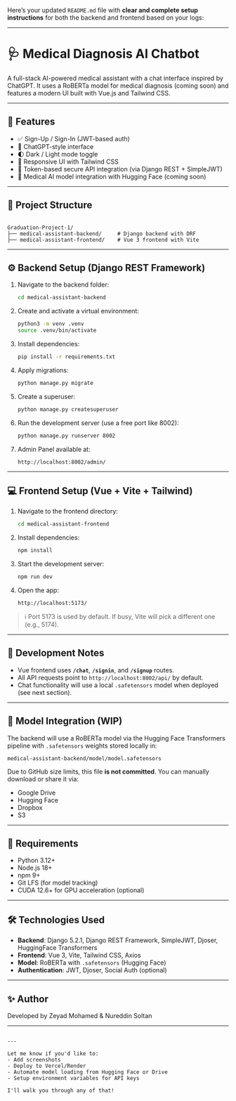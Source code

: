 Here’s your updated `README.md` file with **clear and complete setup instructions** for both the backend and frontend based on your logs:

---

# 🩺 Medical Diagnosis AI Chatbot

A full-stack AI-powered medical assistant with a chat interface inspired by ChatGPT. It uses a RoBERTa model for medical diagnosis (coming soon) and features a modern UI built with Vue.js and Tailwind CSS.

---

## 🚀 Features

- ✅ Sign-Up / Sign-In (JWT-based auth)
- 💬 ChatGPT-style interface
- 🌓 Dark / Light mode toggle
- 📱 Responsive UI with Tailwind CSS
- 🔐 Token-based secure API integration (via Django REST + SimpleJWT)
- 🧠 Medical AI model integration with Hugging Face (coming soon)

---

## 📂 Project Structure

```

Graduation-Project-1/
├── medical-assistant-backend/     # Django backend with DRF
├── medical-assistant-frontend/    # Vue 3 frontend with Vite

````

---

## ⚙️ Backend Setup (Django REST Framework)

1. Navigate to the backend folder:

   ```bash
   cd medical-assistant-backend
   ```
2. Create and activate a virtual environment:

   ```bash
   python3 -m venv .venv
   source .venv/bin/activate
   ```

3. Install dependencies:

   ```bash
   pip install -r requirements.txt
   ```

4. Apply migrations:

   ```bash
   python manage.py migrate
   ```

5. Create a superuser:

   ```bash
   python manage.py createsuperuser
   ```

6. Run the development server (use a free port like 8002):

   ```bash
   python manage.py runserver 8002
   ```

7. Admin Panel available at:

   ```
   http://localhost:8002/admin/
   ```

---

## 💻 Frontend Setup (Vue + Vite + Tailwind)

1. Navigate to the frontend directory:

   ```bash
   cd medical-assistant-frontend
   ```

2. Install dependencies:

   ```bash
   npm install
   ```

3. Start the development server:

   ```bash
   npm run dev
   ```

4. Open the app:

   ```
   http://localhost:5173/
   ```

> ℹ️ Port 5173 is used by default. If busy, Vite will pick a different one (e.g., 5174).

---

## 🧪 Development Notes

* Vue frontend uses **`/chat`**, **`/signin`**, and **`/signup`** routes.
* All API requests point to `http://localhost:8002/api/` by default.
* Chat functionality will use a local `.safetensors` model when deployed (see next section).

---

## 🧠 Model Integration (WIP)

The backend will use a RoBERTa model via the Hugging Face Transformers pipeline with `.safetensors` weights stored locally in:

```
medical-assistant-backend/model/model.safetensors
```

Due to GitHub size limits, this file **is not committed**. You can manually download or share it via:

* Google Drive
* Hugging Face
* Dropbox
* S3

---

## 📌 Requirements

* Python 3.12+
* Node.js 18+
* npm 9+
* Git LFS (for model tracking)
* CUDA 12.6+ for GPU acceleration (optional)

---

## 🛠️ Technologies Used

* **Backend**: Django 5.2.1, Django REST Framework, SimpleJWT, Djoser, HuggingFace Transformers
* **Frontend**: Vue 3, Vite, Tailwind CSS, Axios
* **Model**: RoBERTa with `.safetensors` (Hugging Face)
* **Authentication**: JWT, Djoser, Social Auth (optional)

---

## ✨ Author

Developed by Zeyad Mohamed & Nureddin Soltan

---

```

---

Let me know if you'd like to:
- Add screenshots
- Deploy to Vercel/Render
- Automate model loading from Hugging Face or Drive
- Setup environment variables for API keys

I'll walk you through any of that!
```
